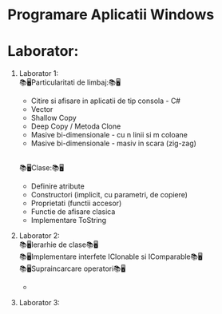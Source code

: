 # Programare Aplicatii Windows 
# Laborator:
1. Laborator 1:
 <br/>📚🖥️Particularitati de limbaj:📚🖥️
    - Citire si afisare in aplicatii de tip consola - C#
    - Vector
    - Shallow Copy 
    - Deep Copy / Metoda Clone
    - Masive bi-dimensionale - cu n linii si m coloane
    - Masive bi-dimensionale - masiv in scara (zig-zag)
    
     <br/>📚🖥️Clase:📚🖥️ 
     - Definire atribute
     - Constructori (implicit, cu parametri, de copiere)
     - Proprietati (functii accesor)
     - Functie de afisare clasica
     - Implementare ToString
2. Laborator 2:
<br/>📚🖥️Ierarhie de clase📚🖥️
<br/>📚🖥️Implementare interfete IClonable si IComparable📚🖥️
<br/>📚🖥️Supraincarcare operatori📚🖥️

    - 
4. Laborator 3:
